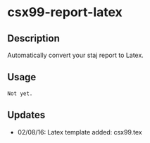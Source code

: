 # csx99-report-latex

## Description

Automatically convert your staj report to Latex.

## Usage

	Not yet.

## Updates

* 02/08/16: Latex template added: csx99.tex
